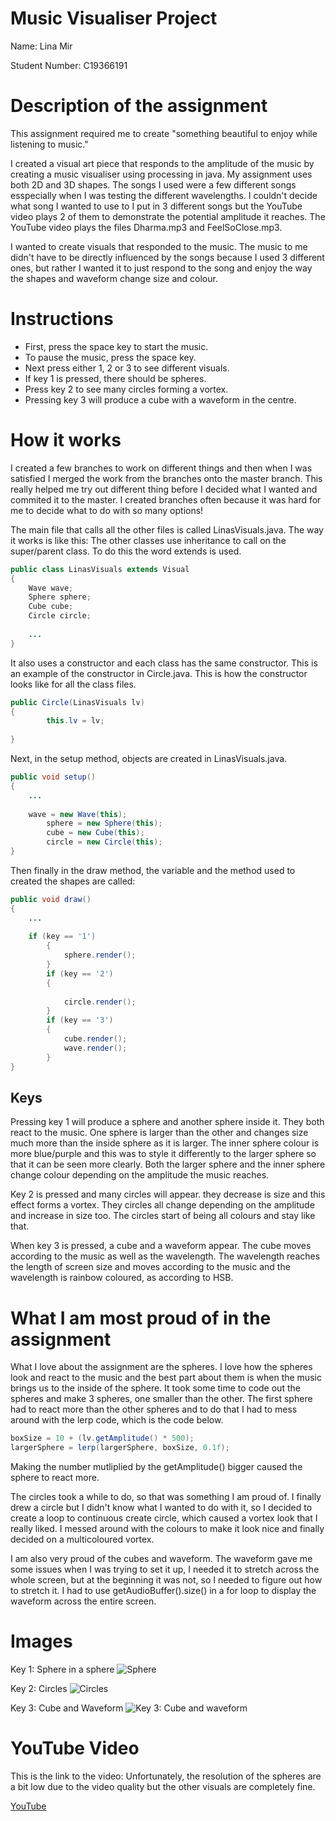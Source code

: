 # Music Visualiser Project

Name: Lina Mir

Student Number: C19366191

# Description of the assignment
This assignment required me to create "something beautiful to enjoy while listening to music." 

I created a visual art piece that responds to the amplitude of the music by creating a music visualiser using processing in java. My assignment uses both 2D and 3D shapes.
The songs I used were a few different songs esspecially when I was testing the different wavelengths. 
I couldn't decide what song I wanted to use to I put in 3 different songs but the YouTube video plays 2 of them to demonstrate the potential amplitude it reaches.
The YouTube video plays the files Dharma.mp3 and FeelSoClose.mp3.

I wanted to create visuals that responded to the music. The music to me didn't have to be directly influenced by the songs because I used 3 different ones, but rather I wanted it to just respond to the song and enjoy the way the shapes and waveform change size and colour.



# Instructions
- First, press the space key to start the music.
- To pause the music, press the space key.
- Next press either 1, 2 or 3 to see different visuals.
- If key 1 is pressed, there should be spheres.
- Press key 2 to see many circles forming a vortex.
- Pressing key 3 will produce a cube with a waveform in the centre.


# How it works
I created a few branches to work on different things and then when I was satisfied I merged the work from the branches onto the master branch. This really helped me try out different thing before I decided what I wanted and commited it to the master. I created branches often because it was hard for me to decide what to do with so many options!

The main file that calls all the other files is called LinasVisuals.java. The way it works is like this:
The other classes use inheritance to call on the super/parent class. To do this the word extends is used.
```Java
public class LinasVisuals extends Visual
{
	Wave wave;
	Sphere sphere;
	Cube cube;
	Circle circle;
	
	...
}
```

It also uses a constructor and each class has the same constructor. 
This is an example of the constructor in Circle.java. This is how the constructor looks like for all the class files.
```Java
public Circle(LinasVisuals lv)
{
        this.lv = lv;
     
}
``` 

Next, in the setup method, objects are created in LinasVisuals.java.
```Java
public void setup()
{ 
	...
	
	wave = new Wave(this);
        sphere = new Sphere(this);
        cube = new Cube(this);
        circle = new Circle(this);
}

```

Then finally in the draw method, the variable and the method used to created the shapes are called:
```Java
public void draw()
{ 
	...
	
 	if (key == '1')
        {
            sphere.render();    
        }
        if (key == '2')
        {            
       
            circle.render();                     
        }
        if (key == '3')
        {
            cube.render();
            wave.render();
        }
}

```

## Keys
Pressing key 1 will produce a sphere and another sphere inside it. They both react to the music. One sphere is larger than the other and changes size much more than the inside sphere as it is larger. The inner sphere colour is more blue/purple and this was to style it differently to the larger sphere so that it can be seen more clearly. Both the larger sphere and the inner sphere change colour depending on the amplitude the music reaches.

Key 2 is pressed and many circles will appear. they decrease is size and this effect forms a vortex. They circles all change depending on the amplitude and increase in size too. The circles start of being all colours and stay like that.

When key 3 is pressed, a cube and a waveform appear. The cube moves according to the music as well as the wavelength. The wavelength reaches the length of screen size and moves according to the music and the wavelength is rainbow coloured, as according to HSB.



# What I am most proud of in the assignment
What I love about the assignment are the spheres. I love how the spheres look and react to the music and the best part about them is when the music brings us to the inside of the sphere. It took some time to code out the spheres and make 3 spheres, one smaller than the other. The first sphere had to react more than the other spheres and to do that I had to mess around with the lerp code, which is the code below.
```Java
boxSize = 10 + (lv.getAmplitude() * 500);
largerSphere = lerp(largerSphere, boxSize, 0.1f); 
```
Making the number mutliplied by the getAmplitude() bigger caused the sphere to react more. 

The circles took a while to do, so that was something I am proud of. I finally drew a circle but I didn't know what I wanted to do with it, so I decided to create a loop to continuous create circle, which caused a vortex look that I really liked. I messed around with the colours to make it look nice and finally decided on a multicoloured vortex.

I am also very proud of the cubes and waveform. The waveform gave me some issues when I was trying to set it up, I needed it to stretch across the whole screen, but at the beginning it was not, so I needed to figure out how to stretch it. I had to use getAudioBuffer().size() in a for loop to display the waveform across the entire screen. 

# Images
Key 1: Sphere in a sphere
![Sphere](images/sphere.png)


Key 2: Circles
![Circles](images/circles.png)


Key 3: Cube and Waveform
![Key 3: Cube and waveform](images/cube.png)



# YouTube Video
This is the link to the video:
Unfortunately, the resolution of the spheres are a bit low due to the video quality but the other visuals are completely fine.

[YouTube](https://youtu.be/TEK4t1hrTNc)



